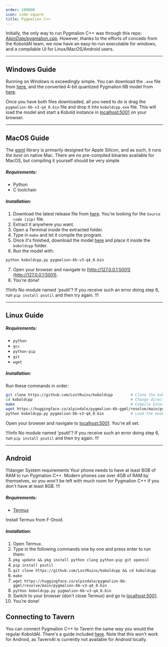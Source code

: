 ```yaml
---
order: 100000
icon: code-square
title: Pygmalion C++
---
```


Initially, the only way to run Pygmalion C++ was through this repo: [AlpinDale/pygmalion.cpp](https://github.com/AlpinDale/pygmalion.cpp). However, thanks to the efforts of concedo from the KoboldAI team, we now have an easy-to-run executable for windows, and a compilable UI for Linux/MacOS/Android users. 

***
## Windows Guide

Running on Windows is exceedingly simple. You can download the `.exe` file from [here](https://github.com/LostRuins/koboldcpp/releases/latest), and the converted 4-bit quantized Pygmalion 6B model from [here](https://huggingface.co/alpindale/pygmalion-6b-ggml/resolve/main/pygmalion-6b-v3-q4_0.bin).

Once you have both files downloaded, all you need to do is drag the `pygmalion-6b-v3-q4_0.bin` file and drop it into `koboldcpp.exe` file. This will load the model and start a Kobold instance in [localhost:5001](http://127.0.0.1:5001) on your browser.

***
## MacOS Guide

The [ggml](https://github.com/ggerganov/ggml) library is primarily designed for Apple Silicon, and as such, it runs *the best* on native Mac. There are no pre-compiled binaries available for MacOS, but compiling it yourself should be very simple.

##### Requirements:
- Python
- C toolchain

##### Installation:

1. Download the latest release file from [here](https://github.com/LostRuins/koboldcpp/releases/latest). You're looking for the `Source code (zip)` file. 
2. Extract it anywhere you want. 
3. Open a Terminal inside the extracted folder.
4. Type in `make` and let it compile the program.
5. Once it's finished, download the model [here](https://huggingface.co/alpindale/pygmalion-6b-ggml/resolve/main/pygmalion-6b-v3-q4_0.bin) and place it inside the `koboldcpp` folder.
6. Run the model with:
```bash
python koboldcpp.py pygmalion-6b-v3-q4_0.bin
```
7. Open your browser and navigate to [http://127.0.0.1:5001](http://127.0.0.1:5001).
8. You're done!

!!!info No module named 'psutil'?
If you receive such an error doing step 6, run `pip install psutil` and then try again.
!!!
***
## Linux Guide

##### Requirements:
- `python`
- `gcc`
- `python-pip`
- `git`
- `wget`

##### Installation:

Run these commands in order:

```bash
git clone https://github.com/LostRuins/koboldcpp        # Clone the koboldcpp repo
cd koboldcpp                                            # Change directories to the repo
make                                                    # Compile binaries
wget https://huggingface.co/alpindale/pygmalion-6b-ggml/resolve/main/pygmalion-6b-v3-q4_0.bin   # Download the model
python koboldcpp.py pygmalion-6b-v3-q4_0.bin            # Load the model
```

Open your browser and navigate to [localhost:5001](http:127.0.0.1:5001). You're all set.

!!!info No module named 'psutil'?
If you receive such an error doing step 6, run `pip install psutil` and then try again.
!!!

***
## Android

!!!danger System requirements
Your phone needs to have at least 8GB of RAM to run Pygmalion C++. Modern phones use over 4GB of RAM by themselves, so you won't be left with much room for Pygmalion C++ if you don't have at least 8GB.
!!!

##### Requirements:
- [Termux](https://f-droid.org/repo/com.termux_118.apk)

Install Termux from F-Droid.

##### Installation:

1. Open Termux.
2. Type in the following commands one by one and press enter to run them:
3. `pkg update && pkg install python clang python-pip git openssl`
4. `pip install psutil`
5. `git clone https://github.com/LostRuins/koboldcpp && cd koboldcpp`
6. `make`
7. `wget https://huggingface.co/alpindale/pygmalion-6b-ggml/resolve/main/pygmalion-6b-v3-q4_0.bin`
8. `python koboldcpp.py pygmalion-6b-v3-q4_0.bin`
9. Switch to your browser (don't close Termux) and go to [localhost:5001](http://127.0.0.1:5001).
10. You're done!


## Connecting to Tavern

You can connect Pygmalion C++ to Tavern the same way you would the regular KoboldAI. There's a guide included [here](https://alpindale.github.io/pygmalion-docs/local-installation-(gpu)/tavern/). Note that this won't work for Android, as TavernAI is currently not available for Android locally.
